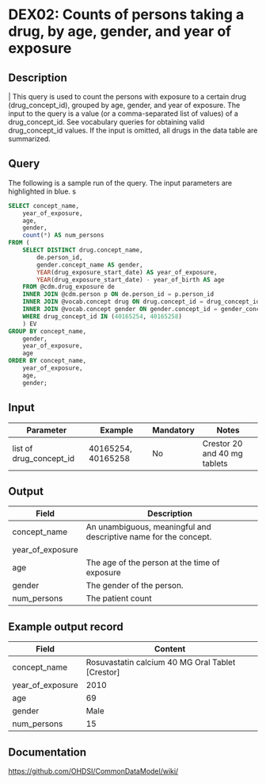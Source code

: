 <!---
Group:drug exposure
Name:DEX02 Counts of persons taking a drug, by age, gender, and year of exposure
Author:Patrick Ryan
CDM Version: 5.3
-->

# DEX02: Counts of persons taking a drug, by age, gender, and year of exposure

## Description
| This query is used to count the persons with exposure to a certain drug (drug_concept_id), grouped by age, gender, and year of exposure. The input to the query is a value (or a comma-separated list of values) of a drug_concept_id. See  vocabulary queries for obtaining valid drug_concept_id values. If the input is omitted, all drugs in the data table are summarized.

## Query
The following is a sample run of the query. The input parameters are highlighted in  blue. s

```sql
SELECT concept_name,
	year_of_exposure,
	age,
	gender,
	count(*) AS num_persons
FROM (
	SELECT DISTINCT drug.concept_name,
		de.person_id,
		gender.concept_name AS gender,
		YEAR(drug_exposure_start_date) AS year_of_exposure,
		YEAR(drug_exposure_start_date) - year_of_birth AS age
	FROM @cdm.drug_exposure de
	INNER JOIN @cdm.person p ON de.person_id = p.person_id
	INNER JOIN @vocab.concept drug ON drug.concept_id = drug_concept_id
	INNER JOIN @vocab.concept gender ON gender.concept_id = gender_concept_id
	WHERE drug_concept_id IN (40165254, 40165258)
	) EV
GROUP BY concept_name,
	gender,
	year_of_exposure,
	age
ORDER BY concept_name,
	year_of_exposure,
	age,
	gender;
```

## Input

|  Parameter |  Example |  Mandatory |  Notes |
| --- | --- | --- | --- |
| list of drug_concept_id | 40165254, 40165258 | No | Crestor 20 and 40 mg tablets |

## Output

|  Field |  Description |
| --- | --- |
|  concept_name | An unambiguous, meaningful and descriptive name for the concept. |
|  year_of_exposure |   |
|  age | The age of the person at the time of exposure |
|  gender | The gender of the person. |
|  num_persons | The patient count |

## Example output record

|  Field |  Content |
| --- | --- |
| concept_name |  Rosuvastatin calcium 40 MG Oral Tablet [Crestor] |
| year_of_exposure |  2010 |
| age |  69 |
| gender |  Male |
| num_persons |  15 |

## Documentation
https://github.com/OHDSI/CommonDataModel/wiki/
